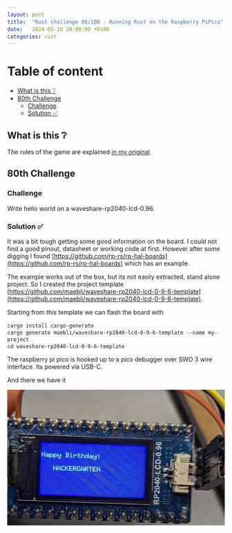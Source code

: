 ```yaml
---
layout: post
title:  "Rust challenge 80/100 - Running Rust on the Raspberry PiPico"
date:   2024-05-10 20:00:00 +0100
categories: rust
---
```



#  Table of content
<!-- MarkdownTOC autolink="true" -->

- [What is this :grey_question:](#what-is-this-grey_question)
- [80th Challenge](#80th-challenge)
    - [Challenge](#challenge)
    - [Solution :white_check_mark:](#solution-white_check_mark)

<!-- /MarkdownTOC -->

## What is this :grey_question: 

The rules of the game are explained [in my original](https://maebli.github.io/rust/2021/10/18/100rust.html). 

## 80th Challenge
### Challenge

Write hello world on a waveshare-rp2040-lcd-0.96.

### Solution :white_check_mark:

It was a bit tough getting some good information on the board. I could not find a good pinout, datasheet or working code at first. 
However after some digging I found [https://github.com/rp-rs/rp-hal-boards](https://github.com/rp-rs/rp-hal-boards) which has an example.

The example works out of the box, but its not easily extracted, stand alone project. So I created the project template [https://github.com/maebli/waveshare-rp2040-lcd-0-9-6-template](https://github.com/maebli/waveshare-rp2040-lcd-0-9-6-template).

Starting from this template we can flash the board with

``` shell
cargo install cargo-generate
cargo generate maebli/waveshare-rp2040-lcd-0-9-6-template --name my-project
cd waveshare-rp2040-lcd-0-9-6-template
```

The raspberry pi pico is hooked up to a pico debugger over SWO 3 wire interface. Its powered via USB-C.

And there we have it

![](/assets/img/raspberry-pi-pico-lcd.jpg)